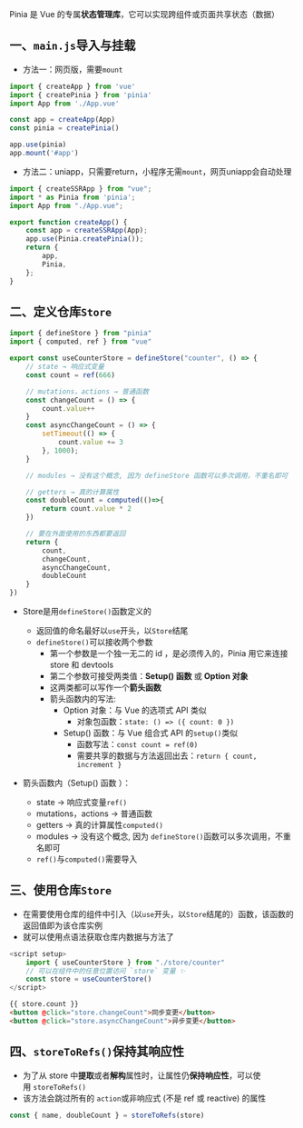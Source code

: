 Pinia 是 Vue 的专属**状态管理库**，它可以实现跨组件或页面共享状态（数据）

## 一、`main.js`导入与挂载

- 方法一：网页版，需要`mount`
```js hl:2,6,8 
import { createApp } from 'vue'
import { createPinia } from 'pinia'
import App from './App.vue'

const app = createApp(App)
const pinia = createPinia()

app.use(pinia)
app.mount('#app')
```

- 方法二：uniapp，只需要return，小程序无需`mount`，网页uniapp会自动处理
```js hl:2,7,10
import { createSSRApp } from "vue";
import * as Pinia from 'pinia';
import App from "./App.vue";

export function createApp() {
	const app = createSSRApp(App);
	app.use(Pinia.createPinia());
	return {
		app,
		Pinia,
	};
}
```


## 二、定义仓库`Store`

```js file:"src/store/counter.js"
import { defineStore } from "pinia"
import { computed, ref } from "vue"

export const useCounterStore = defineStore("counter", () => {
    // state → 响应式变量
    const count = ref(666)

    // mutations，actions → 普通函数
    const changeCount = () => {
        count.value++
    }
    const asyncChangeCount = () => {
        setTimeout(() => {
            count.value += 3
        }, 1000);
    }

    // modules → 没有这个概念, 因为 defineStore 函数可以多次调用，不重名即可

    // getters → 真的计算属性
    const doubleCount = computed(()=>{
        return count.value * 2
    })

    // 要在外面使用的东西都要返回
    return {
        count,
        changeCount,
        asyncChangeCount,
        doubleCount
    }
})
```

- Store是用`defineStore()`函数定义的
	- 返回值的命名最好以`use`开头，以`Store`结尾
	- `defineStore()`可以接收两个参数
		- 第一个参数是一个独一无二的 id ，是必须传入的，Pinia 用它来连接 store 和 devtools
		- 第二个参数可接受两类值：**Setup() 函数** 或 **Option 对象**
		- 这两类都可以写作一个**箭头函数**
		- 箭头函数内的写法:
			- Option 对象：与 Vue 的选项式 API 类似
				- 对象包函数：`state: () => ({ count: 0 })`
			- Setup() 函数：与 Vue 组合式 API 的`setup()`类似
				- 函数写法：`const count = ref(0)`
				- 需要共享的数据与方法返回出去：`return { count, increment }`

- 箭头函数内（Setup() 函数 ）：
	- state → 响应式变量`ref()`
	- mutations，actions → 普通函数
	- getters → 真的计算属性`computed()`
	- modules → 没有这个概念, 因为 `defineStore()`函数可以多次调用，不重名即可
	- `ref()`与`computed()`需要导入


## 三、使用仓库`Store`

- 在需要使用仓库的组件中引入（以`use`开头，以`Store`结尾的）函数，该函数的返回值即为该仓库实例
- 就可以使用点语法获取仓库内数据与方法了
```js
<script setup>
	import { useCounterStore } from "./store/counter"
	// 可以在组件中的任意位置访问 `store` 变量 ✨
	const store = useCounterStore()
</script>
```

```html
{{ store.count }}
<button @click="store.changeCount">同步变更</button>
<button @click="store.asyncChangeCount">异步变更</button>
```
## 四、`storeToRefs()`保持其响应性

- 为了从 store 中**提取**或者**解构**属性时，让属性仍**保持响应性**，可以使用 `storeToRefs()`
- 该方法会跳过所有的 `action`或非响应式 (不是 ref 或 reactive) 的属性

```js
const { name, doubleCount } = storeToRefs(store)
```